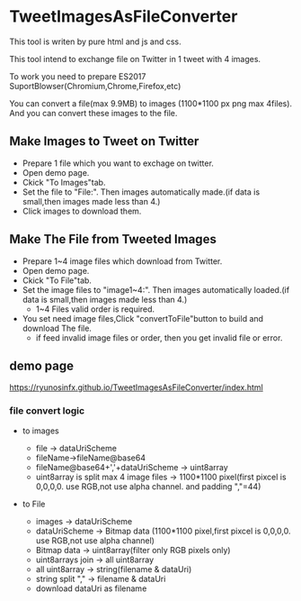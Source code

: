 # TweetImagesAsFileConverter

This tool is writen by pure html and js and css.

This tool intend to exchange file on Twitter in 1 tweet with 4 images.

To work you need to prepare ES2017 SuportBlowser(Chromium,Chrome,Firefox,etc)

You can convert a file(max 9.9MB) to images (1100*1100 px png max 4files).
And you can convert these images to the file.

## Make Images to Tweet on Twitter
* Prepare 1 file which you want to exchage on twitter.
* Open demo page.
* Ckick "To Images"tab.
* Set the file to "File:". Then images automatically made.(if data is small,then images made less than 4.)
* Click images to download them.

## Make The File from Tweeted Images
* Prepare 1~4 image files which download from Twitter.
* Open demo page.
* Ckick "To File"tab.
* Set the image files to "image1~4:". Then images automatically loaded.(if data is small,then images made less than 4.)
  * 1~4 Files valid order is required.
* You set need image files,Click "convertToFile"button to build and download The file.
  * if feed invalid image files or order, then you get invalid file or error.


## demo page
https://ryunosinfx.github.io/TweetImagesAsFileConverter/index.html

### file convert logic
 * to images
   * file -> dataUriScheme
   * fileName->fileName@base64
   * fileName@base64+','+dataUriScheme -> uint8array
   * uint8array is split max 4 image files -> 1100*1100 pixel(first pixcel is 0,0,0,0. use RGB,not use alpha channel. and padding ","=44)
   
 * to File
   * images -> dataUriScheme
   * dataUriScheme -> Bitmap data (1100*1100 pixel,first pixcel is 0,0,0,0. use RGB,not use alpha channel)
   * Bitmap data -> uint8array(filter only RGB pixels only)
   * uint8arrays join -> all uint8array
   * all uint8array -> string(filename & dataUri)
   * string split "," -> filename & dataUri
   * download dataUri as filename
